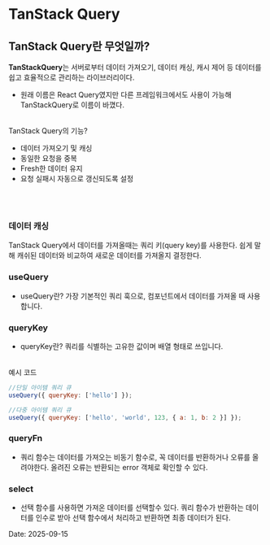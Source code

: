 # TanStack Query

## TanStack Query란 무엇일까?

**TanStackQuery**는 서버로부터 데이터 가져오기, 데이터 캐싱, 캐시 제어 등 데이터를 쉽고 효율적으로 관리하는 라이브러리이다.

- 원래 이름은 React Query였지만 다른 프레임워크에서도 사용이 가능해 TanStackQuery로 이름이 바꼈다.
  <br>
  <br>

TanStack Query의 기능?

- 데이터 가져오기 및 캐싱
- 동일한 요청을 중복
- Fresh한 데이터 유지
- 요청 실패시 자동으로 갱신되도록 설정

<br>
<br>

### 데이터 캐싱

TanStack Query에서 데이터를 가져올때는 쿼리 키(query key)를 사용한다. 쉽게 말해 캐쉬된 데이터와 비교하여 새로운 데이터를 가져올지 결정한다.

### useQuery

- useQuery란?
  가장 기본적인 쿼리 훅으로, 컴포넌트에서 데이터를 가져올 때 사용합니다.

### queryKey

- queryKey란?
  쿼리를 식별하는 고유한 값이며 배열 형태로 쓰입니다.
  <br>
  <br>

예시 코드

```js
//단일 아이템 쿼리 큐
useQuery({ queryKey: ['hello'] });

//다중 아이템 쿼리 큐
useQuery({ queryKey: ['hello', 'world', 123, { a: 1, b: 2 }] });
```

### queryFn

- 쿼리 함수는 데이터를 가져오는 비동기 함수로, 꼭 데이터를 반환하거나 오류를 올려야한다. 올려진 오류는 반환되는 error 객체로 확인할 수 있다.

### select

- 선택 함수를 사용하면 가져온 데이터를 선택할수 있다. 쿼리 함수가 반환하는 데이터를 인수로 받아 선택 함수에서 처리하고 반환하면 최종 데이터가 된다.
  <br>

Date: 2025-09-15
